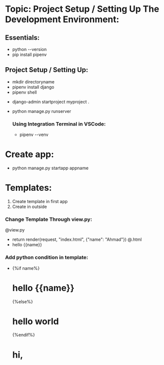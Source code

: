 # Topic: Project Setup / Setting Up The Development Environment:

## Essentials:
- python --version
- pip install pipenv   
<!-- Pipenv package manager, for managing dependencies in Python projects through pipfiles  -->

## Project Setup / Setting Up:
- mkdir directoryname
- pipenv install django
- pipenv shell 
<!-- For activate virtualenv -->
- django-admin startproject myproject .
<!-- last . for in current working directory -->
- python manage.py runserver  
   ### Using Integration Terminal in VSCode:
   - pipenv --venv
     <!-- This is for activating venv in terminal automatically -->
     <!-- type in cmd provide venv path|past it in interprater path with /bin/python-->
 
# Create app:
- python manage.py startapp appname
  <!-- add app name in settings.py apps section  -->

# Templates:

1. Create template in first app
   <!-- - If you do this, you dont need to play settings.py to add the template -->
2. Create in outside 
   <!-- - Then you need to add the template to the settings.py template section
        - also need to add the static file path in settings.py -->

### Change Template Through view.py:
  @view.py
- return render(request, "index.html", {"name": "Ahmad"})      
  <!-- pass dictionary to add value in template -->
  @.html
- hello {{name}}
  <!-- for putting value here -->

### Add python condition in template:
  - {%if name%}
    <h1>hello {{name}}</h1>
    {%else%}
    <h1>hello world</h1>
    {%endif%}
    <h1>hi,</h1>  
